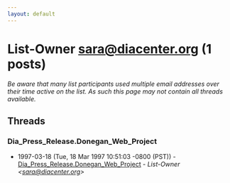 ```yaml
---
layout: default
---
```


# List-Owner <sara@diacenter.org> (1 posts)

_Be aware that many list participants used multiple email addresses over their time active on the list. As such this page may not contain all threads available._

## Threads

### Dia_Press_Release.Donegan_Web_Project
+ 1997-03-18 (Tue, 18 Mar 1997 10:51:03 -0800 (PST)) - [Dia_Press_Release.Donegan_Web_Project](/archive/1997/03/80c53b98071eaab69265225130646864e8dc8d05fd96364030fb2e05ce620cdb) - _List-Owner \<sara@diacenter.org\>_

